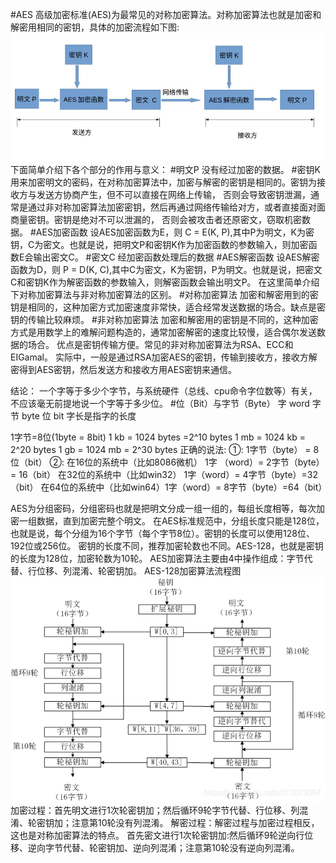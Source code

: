 #AES
高级加密标准(AES)为最常见的对称加密算法。对称加密算法也就是加密和解密用相同的密钥，具体的加密流程如下图:
![img.png](img.png)
下面简单介绍下各个部分的作用与意义：
#明文P
没有经过加密的数据。
#密钥K
用来加密明文的密码，在对称加密算法中，加密与解密的密钥是相同的。密钥为接收方与发送方协商产生，但不可以直接在网络上传输，
否则会导致密钥泄漏，通常是通过非对称加密算法加密密钥，然后再通过网络传输给对方，或者直接面对面商量密钥。密钥是绝对不可以泄漏的，
否则会被攻击者还原密文，窃取机密数据。
#AES加密函数
设AES加密函数为E，则 C = E(K, P),其中P为明文，K为密钥，C为密文。也就是说，把明文P和密钥K作为加密函数的参数输入，则加密函数E会输出密文C。
#密文C
经加密函数处理后的数据
#AES解密函数
设AES解密函数为D，则 P = D(K, C),其中C为密文，K为密钥，P为明文。也就是说，把密文C和密钥K作为解密函数的参数输入，则解密函数会输出明文P。
在这里简单介绍下对称加密算法与非对称加密算法的区别。
#对称加密算法
加密和解密用到的密钥是相同的，这种加密方式加密速度非常快，适合经常发送数据的场合。缺点是密钥的传输比较麻烦。
#非对称加密算法
加密和解密用的密钥是不同的，这种加密方式是用数学上的难解问题构造的，通常加密解密的速度比较慢，适合偶尔发送数据的场合。
优点是密钥传输方便。常见的非对称加密算法为RSA、ECC和EIGamal。
实际中，一般是通过RSA加密AES的密钥，传输到接收方，接收方解密得到AES密钥，然后发送方和接收方用AES密钥来通信。

结论：
一个字等于多少个字节，与系统硬件（总线、cpu命令字位数等）有关，不应该毫无前提地说一个字等于多少位。
#位（Bit）与字节（Byte）
字 word
字节 byte
位 bit
字长是指字的长度

1字节=8位(1byte = 8bit)
1 kb = 1024 bytes =2^10 bytes
1 mb = 1024 kb = 2^20 bytes
1 gb = 1024 mb = 2^30 bytes
正确的说法:
①:
1字节（byte） = 8位（bit）
②:
在16位的系统中（比如8086微机） 1字 （word）= 2字节（byte）= 16（bit）
在32位的系统中（比如win32） 1字（word）= 4字节（byte）=32（bit）
在64位的系统中（比如win64）1字（word）= 8字节（byte）=64（bit）

AES为分组密码，分组密码也就是把明文分成一组一组的，每组长度相等，每次加密一组数据，直到加密完整个明文。
在AES标准规范中，分组长度只能是128位，也就是说，每个分组为16个字节（每个字节8位）。密钥的长度可以使用128位、192位或256位。
密钥的长度不同，推荐加密轮数也不同。AES-128，也就是密钥的长度为128位，加密轮数为10轮。
AES加密算法主要由4中操作组成：字节代替、行位移、列混淆、轮密钥加。
AES-128加密算法流程图![img_1.png](img_1.png)
加密过程：首先明文进行1次轮密钥加；然后循环9轮字节代替、行位移、列混淆、轮密钥加；注意第10轮没有列混淆。
解密过程：解密过程与加密过程相反，这也是对称加密算法的特点。
首先密文进行1次轮密钥加:然后循环9轮逆向行位移、逆向字节代替、轮密钥加、逆向列混淆；注意第10轮没有逆向列混淆。


